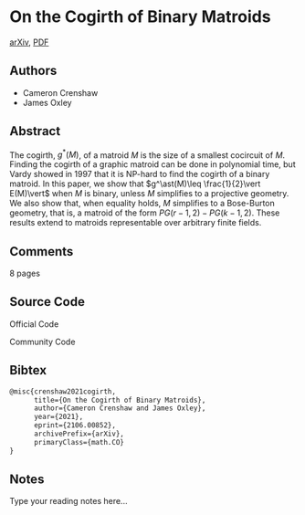 
# On the Cogirth of Binary Matroids

[arXiv](https://arxiv.org/abs/2106.0852), [PDF](https://arxiv.org/pdf/2106.0852.pdf)

## Authors

- Cameron Crenshaw
- James Oxley

## Abstract

The cogirth, $g^\ast(M)$, of a matroid $M$ is the size of a smallest cocircuit of $M$. Finding the cogirth of a graphic matroid can be done in polynomial time, but Vardy showed in 1997 that it is NP-hard to find the cogirth of a binary matroid. In this paper, we show that $g^\ast(M)\leq \frac{1}{2}\vert E(M)\vert$ when $M$ is binary, unless $M$ simplifies to a projective geometry. We also show that, when equality holds, $M$ simplifies to a Bose-Burton geometry, that is, a matroid of the form $PG(r-1,2)-PG(k-1,2)$. These results extend to matroids representable over arbitrary finite fields.

## Comments

8 pages

## Source Code

Official Code



Community Code



## Bibtex

```tex
@misc{crenshaw2021cogirth,
      title={On the Cogirth of Binary Matroids}, 
      author={Cameron Crenshaw and James Oxley},
      year={2021},
      eprint={2106.00852},
      archivePrefix={arXiv},
      primaryClass={math.CO}
}
```

## Notes

Type your reading notes here...

